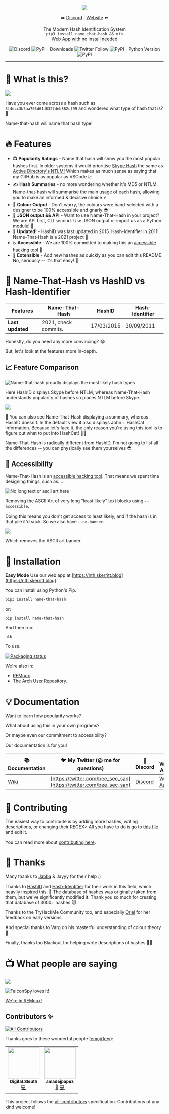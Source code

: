 <p align="center">

<img src="logo.gif">
<p align="center">➡️ <a href="http://discord.skerritt.blog">Discord</a> | <a href="https://nth.skerritt.blog">Website</a> ⬅️</p>
<p align="center">The Modern Hash Identification System<br>
<code>pip3 install name-that-hash && nth</code>
  <br>
  <a href="https://nth.skerritt.blog">Web App with no install needed</a>
</p>

<p align="center">
  <img alt="Discord" src="https://img.shields.io/discord/754001738184392704"> <img alt="PyPI - Downloads" src="https://pepy.tech/badge/name-that-hash/month">  <img alt="Twitter Follow" src="https://img.shields.io/twitter/follow/bee_sec_san?style=social"> <img alt="PyPI - Python Version" src="https://img.shields.io/pypi/pyversions/name-that-hash"> <img alt="PyPI" src="https://img.shields.io/pypi/v/name-that-hash">
</p>
<hr>

# 🤔 What is this?

![](images/demo_smaller.gif)

Have you ever come across a hash such as `5f4dcc3b5aa765d61d8327deb882cf99` and wondered what type of hash that is? 🤔

Name-that-hash will name that hash type! 

# 🔥 Features
* 📺 **Popularity Ratings** - Name that hash will show you the most popular hashes first. In older systems it would prioritise [Skype Hash](https://en.wikipedia.org/wiki/Skype_security) the same as [Active Directory's NTLM!](https://docs.microsoft.com/en-us/windows-server/security/kerberos/ntlm-overview) Which makes as much sense as saying that my GitHub is as popular as VSCode 📈
* ✍ **Hash Summaries** - no more wondering whether it's MD5 or NTLM. Name-that-hash will summarise the main usage of each hash, allowing you to make an informed & decisive choice ⚡
* 🌈 **Colour Output** - Don't worry, the colours were hand-selected with a designer to be 100% accessible and gnarly 😎
* 🤖 **JSON output && API** - Want to use Name-That-Hash in your project? We are API first, CLI second. Use JSON output or import us as a Python module! 💾
* 👵 **Updated!** - HashID was last updated in 2015. Hash-Identifier in 2011! Name-That-Hash is a 2021 project 🦧
* ♿ **Accessible** - We are 100% committed to making this an [accessible hacking tool](https://skerritt.blog/a11y/) 🙏
* 🎫 **Extensible** - Add new hashes as quickly as you can edit this README. No, seriously -- it's that easy! 🎱

# 🥊 Name-That-Hash vs HashID vs Hash-Identifier

| **Features** | Name-That-Hash | HashID | Hash-Identifier |
| ---- | ---- | ---- | ---- |
| **Last updated** | 2021, check commits. | 17/03/2015 | 30/09/2011 |

Honestly, do you need any more convincing? 😂

But, let's look at the features more in-depth.

## 📈 Feature Comparison

![Name-that-hash proudly displays the most likely hash types](images/example1.png)

Here HashID displays Skype before NTLM, whereas Name-That-Hash understands popularity of hashes so places NTLM before Skype.

![](images/hashid.png)

📕 You can also see Name-That-Hash displaying a summary, whereas HashID doesn't. In the default view it also displays John + HashCat information. Because let's face it, the only reason you're using this tool is to figure out what to put into HashCat! 🐱‍🚀

Name-That-Hash is radically different from HashID, I'm not going to list all the differences -- you can physically see them yourselves 😎

## 💌 Accessibility

Name-That-Hash is an [accessible hacking tool](https://skerritt.blog/a11y/). That means we spent time designing things, such as....

![No long text or ascii art here](images/accessible.png)

Removing the ASCII Art of very long "least likely" text blocks using `--accessible`.

Doing this means you don't get access to least likely, and if the hash is in that pile it'd suck. So we also have `--no-banner`.

![](images/no-banner.png)

Which removes the ASCII art banner.

# 🔨 Installation

**Easy Mode** Use our web app at [https://nth.skerritt.blog](https://nth.skerritt.blog).

You can install using Python's Pip.

```
pip3 install name-that-hash
```

or:

```
pip install name-that-hash
```

And then run:

```
nth
```

To use.

[![Packaging status](https://repology.org/badge/vertical-allrepos/name-that-hash.svg)](https://repology.org/project/name-that-hash/versions)

We're also in:
* [REMnux](https://remnux.org/).
* The Arch User Repository.

# 💡 Documentation
Want to learn how popularity works?

What about using this in your own programs?

Or maybe even our commitment to accessibility?

Our documentation is for you!

| 📚 **Documentation** | 🐦 **My Twitter (@ me for questions)** | 🎳 **Discord** | 🧩 **Web App**
| --------------- | ----------------------------------- | ---------------- | ---------------- | 
| [Wiki](https://github.com/HashPals/Name-That-Hash/wiki) | [https://twitter.com/bee_sec_san](https://twitter.com/bee_sec_san) | [Discord](https://discord.gg/zYTM3rZM4T) | [Web App](https://nth.skerritt.blog) |

# 🙏 Contributing

The easiest way to contribute is by adding more hashes, writing descriptions, or changing their REGEX> All you have to do is go to [this file](https://github.com/HashPals/Name-That-Hash/blob/main/name_that_hash/hashes.py) and edit it.

You can read more about [contributing here](https://github.com/HashPals/Name-That-Hash/wiki/Contributing).

# 💌 Thanks

Many thanks to [Jabba](https://github.com/JabbaTheBunny) & Jayyy for their help :)

Thanks to [HashID](https://github.com/psypanda/hashID) and [Hash-Identifier](https://code.google.com/archive/p/hash-identifier/) for their work in this field, which heavily inspired this. 💝 The database of hashes was originally taken from them, but we've significantly modified it. Thank you so much for creating that database of 3000+ hashes 😻

Thanks to the TryHackMe Community too, and especially [Oriel](https://twitter.com/OrielOrielOriel) for her feedback on early versions.

And special thanks to Varg on his masterful understanding of colour theory 🌈

Finally, thanks too Blackout for helping write descriptions of hashes 🐱‍👤

# 📺 What people are saying
<a href="https://www.youtube.com/watch?v=pems0PD7L2g"><img src="images/xss_rat.png"></img></a>

![FalconSpy loves it!](images/falconspy.png)

[We're in REMnux!](https://twitter.com/REMnux/status/1355874578405466114)

## Contributors ✨

<!-- ALL-CONTRIBUTORS-BADGE:START - Do not remove or modify this section -->
[![All Contributors](https://img.shields.io/badge/all_contributors-2-orange.svg?style=flat-square)](#contributors-)
<!-- ALL-CONTRIBUTORS-BADGE:END -->

Thanks goes to these wonderful people ([emoji key](https://allcontributors.org/docs/en/emoji-key)):

<!-- ALL-CONTRIBUTORS-LIST:START - Do not remove or modify this section -->
<!-- prettier-ignore-start -->
<!-- markdownlint-disable -->
<table>
  <tr>
    <td align="center"><a href="https://github.com/digitalsleuth"><img src="https://avatars.githubusercontent.com/u/62841822?v=4?s=100" width="100px;" alt=""/><br /><sub><b>Digital Sleuth</b></sub></a><br /><a href="https://github.com/HashPals/Name-That-Hash/commits?author=digitalsleuth" title="Code">💻</a></td>
    <td align="center"><a href="https://github.com/amadejpapez"><img src="https://avatars.githubusercontent.com/u/63184600?v=4?s=100" width="100px;" alt=""/><br /><sub><b>amadejpapez</b></sub></a><br /><a href="https://github.com/HashPals/Name-That-Hash/issues?q=author%3Aamadejpapez" title="Bug reports">🐛</a> <a href="https://github.com/HashPals/Name-That-Hash/commits?author=amadejpapez" title="Code">💻</a></td>
  </tr>
</table>

<!-- markdownlint-restore -->
<!-- prettier-ignore-end -->

<!-- ALL-CONTRIBUTORS-LIST:END -->

This project follows the [all-contributors](https://github.com/all-contributors/all-contributors) specification. Contributions of any kind welcome!
